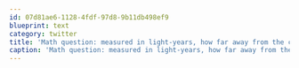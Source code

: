 ```yaml
---
id: 07d81ae6-1128-4fdf-97d8-9b11db498ef9
blueprint: text
category: twitter
title: 'Math question: measured in light-years, how far away from the curb is @Gunsinger... (w/ @gunsinger at @okcolab) [pic] — path.com/p/3kOJKf'
caption: 'Math question: measured in light-years, how far away from the curb is @Gunsinger... (w/ <span class="username username_linked">@<a href="https://twitter.com/gunsinger" title="Cynthia Gunsinger">gunsinger</a></span> at <span class="username username_linked">@<a href="https://twitter.com/okcolab" title="Okanagan coLab">okcolab</a></span>) [pic] — <a href="http://path.com/p/3kOJKf" title="http://path.com/p/3kOJKf" class="link link_untco">path.com/p/3kOJKf</a>'
---
```

